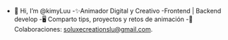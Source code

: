 - 👋 Hi, I’m @kimyLuu
-✨Animador Digital y Creativo
-Frontend | Backend develop 
-🖥️ Comparto tips, proyectos y retos de animación
-📩 Colaboraciones: soluxecreationslu@gmail.com.

<!---
kimyLuu/kimyLuu is a ✨ special ✨ repository because its `README.md` (this file) appears on your GitHub profile.
You can click the Preview link to take a look at your changes.
--->
